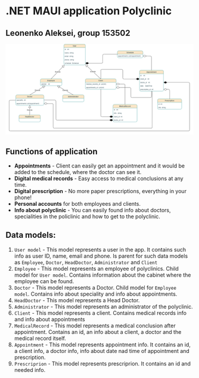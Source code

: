 # .NET MAUI application Polyclinic

## Leonenko Aleksei, group 153502

![Class diagram](classes_diagram.png)

## Functions of application

* **Appointments** - Client can easily get an appointment and it would be added to the schedule, where the doctor can see it.
* **Digital medical records** - Easy access to medical conclusions at any time.
* **Digital prescription** - No more paper prescriptions, everything in your phone!
* **Personal accounts**  for both employees and clients.
* **Info about polyclinic** - You can easily found info about doctors, specialities in the policlinic and how to get to the polyclinic.

## Data models:
1. `User model` - This model represents a user in the app. It contains such info as user ID, name, email and phone. Is parent for such data models as `Employee`, `Doctor`, `HeadDoctor`, `Administrator` and `Client`
2. `Employee` - This model represents an employee of polyclinics. Child model for `User model`. Contains information about the cabinet where the employee can be found.
3. `Doctor` - This model represents a Doctor. Child model for `Employee model`. Contains info about speciality and info about appointments.
4. `HeadDoctor` - This model represents a Head Doctor.
5. `Administrator` - This model represents an administrator of the polyclinic.
6. `Client` - This model represents a client. Contains medical records info and info about appointments
7. `MedicalRecord` - This model represents a medical conclusion after appointment. Contains an id, an info about a client, a doctor and the 
medical record itself.
8. `Appointment` - This model represents appointment info. It contains an id, a client info, a doctor info, info about date nad time of appointment and prescription.
9. `Prescriprion` - This model represents prescriprion. It contains an id and needed info.

